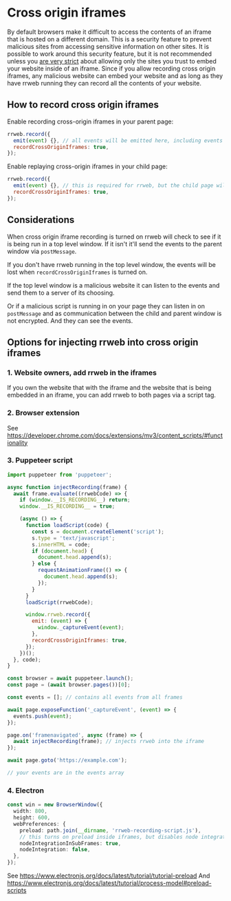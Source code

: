 # Cross origin iframes

By default browsers make it difficult to access the contents of an iframe that is hosted on a different domain. This is a security feature to prevent malicious sites from accessing sensitive information on other sites. It is possible to work around this security feature, but it is not recommended unless you [are very strict](https://stackoverflow.com/a/21629575) about allowing only the sites you trust to embed your website inside of an iframe.
Since if you allow recording cross origin iframes, any malicious website can embed your website and as long as they have rrweb running they can record all the contents of your website.

## How to record cross origin iframes

Enable recording cross-origin iframes in your parent page:

```js
rrweb.record({
  emit(event) {}, // all events will be emitted here, including events from cross origin iframes
  recordCrossOriginIframes: true,
});
```

Enable replaying cross-origin iframes in your child page:

```js
rrweb.record({
  emit(event) {}, // this is required for rrweb, but the child page will not emit any events
  recordCrossOriginIframes: true,
});
```

## Considerations

When cross origin iframe recording is turned on rrweb will check to see if it is being run in a top level window.
If it isn't it'll send the events to the parent window via `postMessage`.

If you don't have rrweb running in the top level window, the events will be lost when `recordCrossOriginIframes` is turned on.

If the top level window is a malicious website it can listen to the events and send them to a server of its choosing.

Or if a malicious script is running in on your page they can listen in on `postMessage` and as communication between the child and parent window is not encrypted. And they can see the events.

## Options for injecting rrweb into cross origin iframes

### 1. Website owners, add rrweb in the iframes

If you own the website that with the iframe and the website that is being embedded in an iframe, you can add rrweb to both pages via a script tag.

### 2. Browser extension

See https://developer.chrome.com/docs/extensions/mv3/content_scripts/#functionality

### 3. Puppeteer script

```js
import puppeteer from 'puppeteer';

async function injectRecording(frame) {
  await frame.evaluate((rrwebCode) => {
    if (window.__IS_RECORDING__) return;
    window.__IS_RECORDING__ = true;

    (async () => {
      function loadScript(code) {
        const s = document.createElement('script');
        s.type = 'text/javascript';
        s.innerHTML = code;
        if (document.head) {
          document.head.append(s);
        } else {
          requestAnimationFrame(() => {
            document.head.append(s);
          });
        }
      }
      loadScript(rrwebCode);

      window.rrweb.record({
        emit: (event) => {
          window._captureEvent(event);
        },
        recordCrossOriginIframes: true,
      });
    })();
  }, code);
}

const browser = await puppeteer.launch();
const page = (await browser.pages())[0];

const events = []; // contains all events from all frames

await page.exposeFunction('_captureEvent', (event) => {
  events.push(event);
});

page.on('framenavigated', async (frame) => {
  await injectRecording(frame); // injects rrweb into the iframe
});

await page.goto('https://example.com');

// your events are in the events array
```

### 4. Electron

```ts
const win = new BrowserWindow({
  width: 800,
  height: 600,
  webPreferences: {
    preload: path.join(__dirname, 'rrweb-recording-script.js'),
    // this turns on preload inside iframes, but disables node integration
    nodeIntegrationInSubFrames: true,
    nodeIntegration: false,
  },
});
```

See https://www.electronjs.org/docs/latest/tutorial/tutorial-preload
And https://www.electronjs.org/docs/latest/tutorial/process-model#preload-scripts
